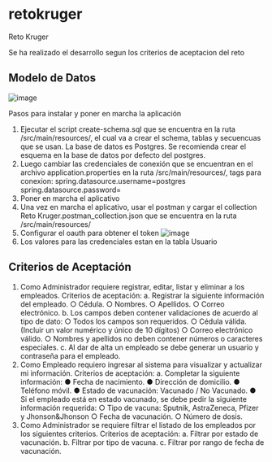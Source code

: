 # retokruger
Reto Kruger

Se ha realizado el desarrollo segun los criterios de aceptacion del reto

Modelo de Datos
---------------
![image](https://user-images.githubusercontent.com/30761344/138661330-f74037e8-2da7-4a40-ae92-eeaa5a4bdead.png)

Pasos para instalar y poner en marcha la aplicación

1. Ejecutar el script create-schema.sql que se encuentra en la ruta /src/main/resources/, el cual va a crear el schema, tablas y secuencuas que se usan. La base de datos es Postgres. Se recomienda crear el esquema en la base de datos por defecto del postgres.
2. Luego cambiar las credenciales de conexión que se encuentran en el archivo application.properties en la ruta /src/main/resources/, tags para conexion:
    spring.datasource.username=postgres
    spring.datasource.password=<Password>
3. Poner en marcha el aplicativo
4. Una vez en marcha el aplicativo, usar el postman y cargar el collection Reto Kruger.postman_collection.json que se encuentra en la ruta /src/main/resources/
5. Configurar el oauth para obtener el token
  ![image](https://user-images.githubusercontent.com/30761344/138662850-29ba0c67-f571-4ad9-9a72-5632020e40f8.png)
6. Los valores para las credenciales estan en la tabla Usuario
  
Criterios de Aceptación
-------------------------
1. Como Administrador requiere registrar, editar, listar y eliminar a los empleados.
Criterios de aceptación:
  a. Registrar la siguiente información del empleado.
    ○ Cédula.
    ○ Nombres.
    ○ Apellidos.
    ○ Correo electrónico.
  b. Los campos deben contener validaciones de acuerdo al tipo de dato:
    ○ Todos los campos son requeridos.
    ○ Cédula válida. (Incluir un valor numérico y único de 10 dígitos)
    ○ Correo electrónico válido.
    ○ Nombres y apellidos no deben contener números o caracteres especiales.
  c. Al dar de alta un empleado se debe generar un usuario y contraseña para el empleado.
2. Como Empleado requiero ingresar al sistema para visualizar y actualizar mi información.
    Criterios de aceptación:
    a. Completar la siguiente información:
    ● Fecha de nacimiento.
    ● Dirección de domicilio.
    ● Teléfono móvil.
    ● Estado de vacunación: Vacunado / No Vacunado.
    ● Si el empleado está en estado vacunado, se debe pedir la siguiente información
    requerida:
      ○ Tipo de vacuna: Sputnik, AstraZeneca, Pfizer y Jhonson&Jhonson
      ○ Fecha de vacunación.
      ○ Número de dosis.
3. Como Administrador se requiere filtrar el listado de los empleados por los siguientes criterios.
    Criterios de aceptación:
    a. Filtrar por estado de vacunación.
    b. Filtrar por tipo de vacuna.
    c. Filtrar por rango de fecha de vacunación.
